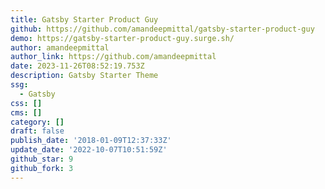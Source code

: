 ```yaml
---
title: Gatsby Starter Product Guy
github: https://github.com/amandeepmittal/gatsby-starter-product-guy
demo: https://gatsby-starter-product-guy.surge.sh/
author: amandeepmittal
author_link: https://github.com/amandeepmittal
date: 2023-11-26T08:52:19.753Z
description: Gatsby Starter Theme
ssg:
  - Gatsby
css: []
cms: []
category: []
draft: false
publish_date: '2018-01-09T12:37:33Z'
update_date: '2022-10-07T10:51:59Z'
github_star: 9
github_fork: 3
---
```

